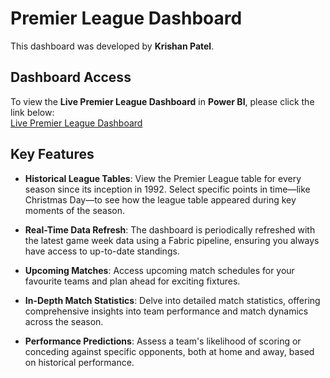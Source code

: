 # Premier League Dashboard
This dashboard was developed by **Krishan Patel**.

## Dashboard Access
To view the **Live Premier League Dashboard** in **Power BI**, please click the link below:  
[Live Premier League Dashboard](https://app.powerbi.com/view?r=eyJrIjoiMDA2YTFiNWYtNzFlYy00MjFlLWJlNGYtM2MyMDBjYTQ1NjcwIiwidCI6IjA0NjZlNDc4LWQ5MjMtNDliOS1hZGYzLWRiYzI0MTVkOGEwZiJ9)

## Key Features

- **Historical League Tables**: View the Premier League table for every season since its inception in 1992. Select specific points in time—like Christmas Day—to see how the league table appeared during key moments of the season.

- **Real-Time Data Refresh**: The dashboard is periodically refreshed with the latest game week data using a Fabric pipeline, ensuring you always have access to up-to-date standings.

- **Upcoming Matches**: Access upcoming match schedules for your favourite teams and plan ahead for exciting fixtures.

- **In-Depth Match Statistics**: Delve into detailed match statistics, offering comprehensive insights into team performance and match dynamics across the season.

- **Performance Predictions**: Assess a team's likelihood of scoring or conceding against specific opponents, both at home and away, based on historical performance.
